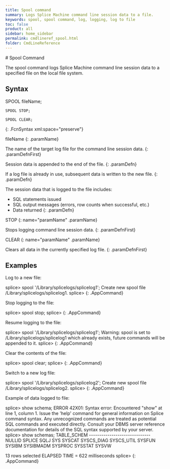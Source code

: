 ```yaml
---
title: Spool command
summary: Logs Splice Machine command line session data to a file.
keywords: spool, spool command, log, logging, log to file
toc: false
product: all
sidebar: home_sidebar
permalink: cmdlineref_spool.html
folder: CmdLineReference
---
```

<section>
<div class="TopicContent" data-swiftype-index="true" markdown="1">
# Spool Command

The <span class="AppCommand">spool</span> command logs Splice Machine command line session data to a specified file on the local file system.

## Syntax

<div class="fcnWrapperWide" markdown="1">
    SPOOL fileName;

    SPOOL STOP;

    SPOOL CLEAR;
{: .FcnSyntax xml:space="preserve"}

</div>
<div class="paramList" markdown="1">
fileName
{: .paramName}

The name of the target log file for the command line session data.
{: .paramDefnFirst}

Session data is appended to the end of the file.
{: .paramDefn}

If a log file is already in use, subsequent data is written to the new file.
{: .paramDefn}


The session data that is logged to the file includes:
  * SQL statements issued
  * SQL output messages (errors, row counts when successful, etc.)
  * Data returned
{: .paramDefn}

STOP
{: name="paramName" .paramName}

Stops logging command line session data.
{: .paramDefnFirst}


CLEAR
{: name="paramName" .paramName}

Clears all data in the currently specified log file.
{: .paramDefnFirst}



</div>


## Examples

Log to a new file:

<div class="preWrapperWide" markdown="1">
  splice> spool '/Library/splicelogs/splicelog1';
  Create new spool file /Library/splicelogs/splicelog1.
  splice>
{: .AppCommand}
</div>

Stop logging to the file:

<div class="preWrapperWide" markdown="1">
  splice> spool stop;
  splice>
{: .AppCommand}
</div>

Resume logging to the file:

<div class="preWrapperWide" markdown="1">
  splice> spool '/Library/splicelogs/splicelog1';
  Warning: spool is set to /Library/splicelogs/splicelog1 which already exists, future commands will be appended to it.
  splice>  
{: .AppCommand}
</div>

Clear the contents of the file:

<div class="preWrapperWide" markdown="1">
  splice> spool clear;
  splice>   
{: .AppCommand}
</div>

Switch to a new log file:

<div class="preWrapperWide" markdown="1">
  splice> spool '/Library/splicelogs/splicelog2';
  Create new spool file /Library/splicelogs/splicelog2.
  splice>
{: .AppCommand}
</div>

Example of data logged to file:

<div class="preWrapperWide" markdown="1">
  splice> show schema;
  ERROR 42X01: Syntax error: Encountered "show" at line 1, column 1.
  Issue the 'help' command for general information on Splice command syntax.
  Any unrecognized commands are treated as potential SQL commands and executed directly.
  Consult your DBMS server reference documentation for details of the SQL syntax supported by your server.
  splice> show schemas;
  TABLE_SCHEM                   
  ------------------------------
  NULLID                        
  SPLICE                        
  SQLJ                          
  SYS                           
  SYSCAT                        
  SYSCS_DIAG                    
  SYSCS_UTIL                    
  SYSFUN                        
  SYSIBM                        
  SYSIBMADM                     
  SYSPROC                       
  SYSSTAT                       
  SYSVW                         

  13 rows selected
  ELAPSED TIME = 622 milliseconds
  splice>
{: .AppCommand}
</div>

</div>
</section>
